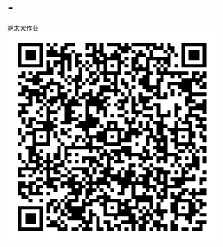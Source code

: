 # -
期末大作业
![Image text](https://github.com/15305813298/-/blob/master/images/oSUji5MU8uOjkAKOOefYdgmgi9vE.jpg)
